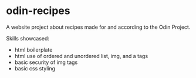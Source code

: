 # odin-recipes
A website project about recipes made for and according to the Odin Project.

Skills showcased:
- html boilerplate
- html use of ordered and unordered list, img, and a tags
- basic security of img tags
- basic css styling